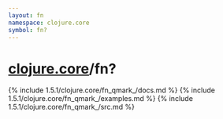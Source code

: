 ```yaml
---
layout: fn
namespace: clojure.core
symbol: fn?
---
```


# [clojure.core](../)/fn?

{% include 1.5.1/clojure.core/fn_qmark_/docs.md %}
{% include 1.5.1/clojure.core/fn_qmark_/examples.md %}
{% include 1.5.1/clojure.core/fn_qmark_/src.md %}

